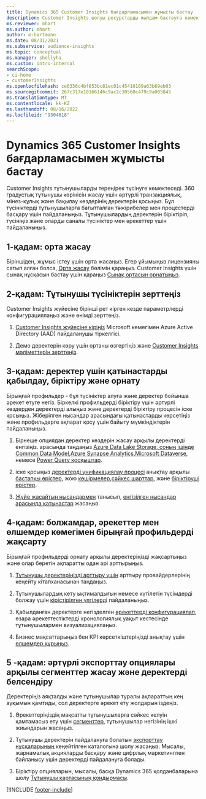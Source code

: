 ```yaml
---
title: Dynamics 365 Customer Insights бағдарламасымен жұмысты бастау
description: Customer Insights шолуы ресурстарды жылдам бастауға көмектеседі.
ms.reviewer: mhart
ms.author: mhart
author: m-hartmann
ms.date: 08/31/2021
ms.subservice: audience-insights
ms.topic: conceptual
ms.manager: shellyha
ms.custom: intro-internal
searchScope:
- ci-home
- customerInsights
ms.openlocfilehash: ce0336c4bf853bc81ec01c45410169a63b69eb03
ms.sourcegitcommit: 267c317e10166146c9ac2c30560c479c9a005845
ms.translationtype: MT
ms.contentlocale: kk-KZ
ms.lasthandoff: 08/16/2022
ms.locfileid: "9304618"
---
```

# <a name="get-started-with-dynamics-365-customer-insights"></a>Dynamics 365 Customer Insights бағдарламасымен жұмысты бастау

Customer Insights тұтынушыларды тереңірек түсінуге көмектеседі. 360 градустық тұтынушы көрінісін жасау үшін әртүрлі транзакциялық, мінез-құлық және бақылау көздерінің деректерін қосыңыз. Бұл түсініктерді тұтынушыларға бағытталған тәжірибелер мен процестерді басқару үшін пайдаланыңыз. Тұтынушылардың деректерін біріктіріп, түсініңіз және оларды саналы түсініктер мен әрекеттер үшін пайдаланыңыз.

## <a name="step-1-create-an-environment"></a>1-қадам: орта жасау

Біріншіден, жұмыс істеу үшін орта жасаңыз. Егер ұйымыңыз лицензияны сатып алған болса, [Орта жасау](create-environment.md) бөлімін қараңыз. Customer Insights үшін сынақ нұсқасын бастау үшін қараңыз [Сынақ ортасын орнатыңыз](trial-signup.md).

## <a name="step-2-explore-customer-insights"></a>2-қадам: Тұтынушы түсініктерін зерттеңіз

Customer Insights жүйесіне бірінші рет кірген кезде параметрлерді конфигурациялаңыз және өнімді зерттеңіз.

1. [Customer Insights жүйесіне кіріңіз](https://home.ci.ai.dynamics.com) Microsoft көмегімен Azure Active Directory (AAD) пайдаланушы тіркелгісі.

1. Демо деректерін көру үшін ортаны өзгертіңіз және [Customer Insights мәліметтерін зерттеңіз](home.md).

## <a name="step-3-ingest-unify-and-set-up-relationships-for-your-data"></a>3-қадам: деректер үшін қатынастарды қабылдау, біріктіру және орнату

Бірыңғай профильдер - бұл түсініктер алуға және деректер бойынша әрекет етуге негіз. Біркелкі профильдерді біріктіру үшін әртүрлі көздерден деректерді алыңыз және деректерді біріктіру процесін іске қосыңыз. Жіберілген нысандар арасындағы қатынастарды көрсетіңіз және профильдерге ақпарат қосу үшін байыту мүмкіндіктерін пайдаланыңыз.

1. Бірнеше опциядан деректер көздерін жасау арқылы деректерді енгізіңіз. арасында таңдаңыз [Azure Data Lake Storage, соның ішінде Common Data Model](connect-common-data-model.md),[Azure Synapse Analytics](connect-synapse.md),[Microsoft Dataverse](connect-dataverse-managed-lake.md), немесе [Power Query қосқыштар](connect-power-query.md).

1. іске қосыңыз [деректерді унификациялау процесі](data-unification.md) анықтау арқылы [бастапқы өрістер](map-entities.md), жою [көшірмелер](remove-duplicates.md),[сәйкес шарттар](match-entities.md), және [біріктіруші өрістер](merge-entities.md).

1. [Жүйе жасайтын нысандармен](entities.md) танысып, [енгізілген нысандар арасында қатынастар](relationships.md) жасаңыз.

## <a name="step-4-enhance-unified-profiles-with-predictions-activities-and-measures"></a>4-қадам: болжамдар, әрекеттер мен өлшемдер көмегімен бірыңғай профильдерді жақсарту

Бірыңғай профильдерді орнату арқылы деректеріңізді жақсартыңыз және олар беретін ақпаратты одан әрі арттырыңыз.

1. [Тұтынушы деректеріңізді арттыру үшін](enrichment-hub.md) арттыру провайдерлерінің кеңейту кітапханасынан таңдаңыз.

1. Тұтынушылардың кету ықтималдығын немесе күтілетін түсімдерді болжау үшін [кірістірілген үлгілерді](predictions-overview.md) пайдаланыңыз.

1. Қабылданған деректерге негізделген [әрекеттерді конфигурациялап](activities.md), өзара әрекеттестіктерді хронологиялық уақыт кестесінде тұтынушылармен визуализациялаңыз.

1. Бизнес мақсаттарыңыз бен KPI көрсеткіштеріңізді анықтау үшін [өлшемдер құрыңыз](measures.md).

## <a name="step-5-create-segments-and-activate-data-through-various-export-options"></a>5 -қадам: әртүрлі экспорттау опциялары арқылы сегменттер жасау және деректерді белсендіру

Деректеріңіз аяқталды және тұтынушылар туралы ақпараттың кең ауқымын қамтиды, сол деректерге әрекет ету жолдарын іздеңіз.

1. Әрекеттеріңіздің мақсатты тұтынушыларға сәйкес келуін қамтамасыз ету үшін [сегменттер](segments.md), тұтынушылар негізінің ішкі жиындарын жасаңыз.

1. Тұтынушы деректерін пайдалануға болатын [экспорттау нұсқаларының](export-destinations.md) кеңейтілген каталогына шолу жасаңыз. Мысалы, жарнамалық акцияларды басқару және цифрлық маркетингпен байланысу үшін деректерді пайдалануға болады.

1. Біріктіру опцияларын, мысалы, басқа Dynamics 365 қолданбаларына шолу [Тұтынушы картасының қондырмасы](customer-card-add-in.md).  


[!INCLUDE [footer-include](includes/footer-banner.md)]
